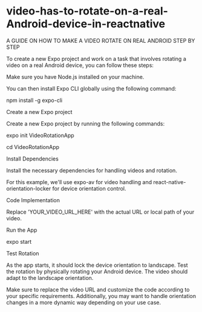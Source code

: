 # video-has-to-rotate-on-a-real-Android-device-in-reactnative

A GUIDE ON HOW TO MAKE A VIDEO ROTATE ON REAL ANDROID  STEP BY STEP

To create a new Expo project and work on a task that involves rotating a video on a real Android device, you can follow these steps:

Make sure you have Node.js installed on your machine. 

You can then install Expo CLI globally using the following command:

npm install -g expo-cli
 
 Create a new Expo project

Create a new Expo project by running the following commands:

expo init VideoRotationApp

cd VideoRotationApp

 Install Dependencies

Install the necessary dependencies for handling videos and rotation. 

For this example, we'll use expo-av for video handling and react-native-orientation-locker for device orientation control.

Code Implementation

Replace 'YOUR_VIDEO_URL_HERE' with the actual URL or local path of your video.

Run the App 

expo start

Test Rotation

As the app starts, it should lock the device orientation to landscape. Test the rotation by physically rotating your Android device. The video should adapt to the landscape orientation.

Make sure to replace the video URL and customize the code according to your specific requirements. Additionally, you may want to handle orientation changes in a more dynamic way depending on your use case.
 
